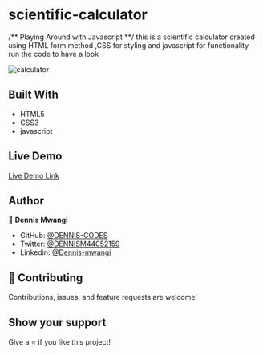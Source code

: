 # scientific-calculator
/** Playing Around with Javascript **/
this is a scientific calculator created using HTML form method ,CSS for styling and javascript for functionality
run the code to have a look

![calculator](https://user-images.githubusercontent.com/65861136/98393005-c2fdcd00-2069-11eb-83d4-f17bdc3a7acd.png)

## Built With

- HTML5
- CSS3
- javascript

## Live Demo

[Live Demo Link](https://DENNIS-CODES.github.io/Scientific-calculator/)

## Author

👤 **Dennis Mwangi**

- GitHub: [@DENNIS-CODES](https://github.com/DENNIS-CODES)
- Twitter: [@DENNISM44052159](https://twitter.com/DENNISM44052159)
- Linkedin: [@Dennis-mwangi](https://www.linkedin.com/in/dennis-mwangi-14b7a01b2/)


## 🤝 Contributing

Contributions, issues, and feature requests are welcome!



## Show your support

Give a ⭐️ if you like this project!
